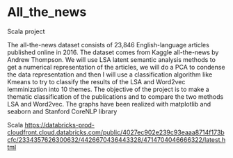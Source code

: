 # All_the_news
Scala project


The all-the-news dataset consists of 23,846 English-language articles published online in 2016. The dataset comes from Kaggle all-the-news by Andrew Thompson. We will use LSA latent semantic analysis methods to get a numerical representation of the articles, we will do a PCA to condense the data representation and then I will use a classification algorithm like Kmeans to try to classify the results of the LSA and Word2vec lemminization into 10 themes. The objective of the project is to make a thematic classification of the publications and to compare the two methods LSA and Word2vec. The graphs have been realized with matplotlib and seaborn and Stanford CoreNLP library

Scala
https://databricks-prod-cloudfront.cloud.databricks.com/public/4027ec902e239c93eaaa8714f173bcfc/2334357626300632/4426670436443328/4714704046666322/latest.html
